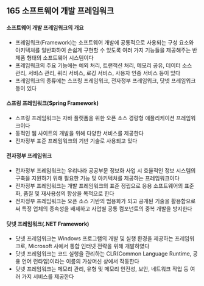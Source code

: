 ## 165 소프트웨어 개발 프레임워크

#### 소프트웨어 개발 프레임워크의 개요

- 프레임워크(Framework)는 소프트웨어 개발에 공통적으로 사용되는 구성 요소와 아키텍처를 일반화하여 손쉽게 구현할 수 있도록 여러 가지 기능들을 제공해주는 반제품 형태의 소프트웨어 시스템이다
- 프레임워크의 주요 기능에는 예외 처리, 트랜잭션 처리, 메모리 공유, 데이터 소스 관리, 서비스 관리, 쿼리 서비스, 로깅 서비스, 사용자 인증 서비스 등이 있다
- 프레임워크의 종류에는 스프링 프레임워크, 전자정부 프레임워크, 닷넷 프레임워크 등이 있다



#### 스프링 프레임워크(Spring Framework)

- 스프링 프레임워크는 자바 플랫폼을 위한 오픈 소스 경량형 애플리케이션 프레임워크이다
- 동적인 웹 사이트의 개발을 위해 다양한 서비스를 제공한다
- 전자정부 표준 프레임워크의 기반 기술로 사용되고 있다



#### 전자정부 프레임워크

- 전자정부 프레임워크는 우리나라 공공부문 정보화 사업 시 효율적인 정보 시스템의 구축을 지원하기 위해 필요한 기능 및 아키텍처를 제공하는 프레임워크이다
- 전자정부 프레임워크는 개발 프레임워크의 표준 정립으로 응용 소프트웨어의 표준화, 품질 및 재사용성의 향상을 목적으로 한다
- 전자정부 프레임워크는 오픈 소스 기반의 범용화가 되고 공개된 기술을 활용함으로써 특정 업체의 종속성을 배제하고 사업별 공통 컴포넌트의 중복 개발을 방지한다



#### 닷넷 프레임워크(.NET Framework)

- 닷넷 프레임워크는 Windows 프로그램의 개발 및 실행 환경을 제공하는 프레임워크로, Microsoft 사에서 통합 인터넷 전략을 위해 개발하였다
- 닷넷 프레임워크는 코드 실행을 관리하는 CLR(Common Language Runtime, 공용 언어 런타임)이라는 이름의 가상머신 상에서 작동한다
- 닷넷 프레임워크는 메모리 관리, 유형 및 메모리 안전성, 보안, 네트워크 작업 등 여러 가지 서비스를 제공한다